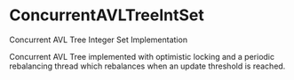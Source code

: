 # ConcurrentAVLTreeIntSet
Concurrent AVL Tree Integer Set Implementation

Concurrent AVL Tree implemented with optimistic locking and a periodic rebalancing thread which rebalances when an update threshold is reached.
